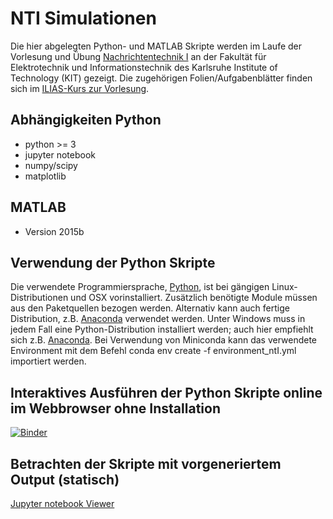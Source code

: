 NTI Simulationen
================

Die hier abgelegten Python- und MATLAB Skripte werden im Laufe der Vorlesung und Übung [Nachrichtentechnik I](http://www.cel.kit.edu/lehre_1567.php) an der Fakultät für Elektrotechnik und Informationstechnik des Karlsruhe Institute of Technology (KIT) gezeigt. Die zugehörigen Folien/Aufgabenblätter finden sich im [ILIAS-Kurs zur Vorlesung](https://ilias.studium.kit.edu/goto.php?target=crs_662790&client_id=produktiv).

Abhängigkeiten Python
---------------------
- python >= 3
- jupyter notebook
- numpy/scipy
- matplotlib

MATLAB
------
- Version 2015b

Verwendung der Python Skripte
-----------------------------
Die verwendete Programmiersprache, [Python](http://www.python.org), ist bei gängigen Linux-Distributionen und OSX vorinstalliert. Zusätzlich benötigte Module müssen aus den Paketquellen bezogen werden. Alternativ kann auch fertige Distribution, z.B. [Anaconda](https://www.continuum.io/why-anaconda) verwendet werden. Unter Windows muss in jedem Fall eine Python-Distribution installiert werden; auch hier empfiehlt sich z.B. [Anaconda](https://www.continuum.io/why-anaconda). Bei Verwendung von Miniconda kann das verwendete Environment mit dem Befehl conda env create -f environment_ntI.yml importiert werden. 

Interaktives Ausführen der Python Skripte online im Webbrowser ohne Installation
--------------------------------------------------------------------------------
[![Binder](http://mybinder.org/badge.svg)](http://mybinder.org/repo/kit-cel/lecture-examples)

Betrachten der Skripte mit vorgeneriertem Output (statisch)
-----------------------------------------------------------
[Jupyter notebook Viewer](https://nbviewer.jupyter.org/github/KIT-CEL/lecture-examples/)
